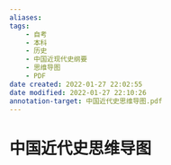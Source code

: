 ```yaml
---
aliases: 
tags: 
    - 自考 
    - 本科 
    - 历史 
    - 中国近现代史纲要 
    - 思维导图
    - PDF
date created: 2022-01-27 22:02:55
date modified: 2022-01-27 22:10:26
annotation-target: 中国近代史思维导图.pdf
---
```


# 中国近代史思维导图





